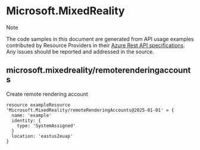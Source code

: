 # Microsoft.MixedReality
  
> [!NOTE]
> The code samples in this document are generated from API usage examples contributed by Resource Providers in their [Azure Rest API specifications](https://github.com/Azure/azure-rest-api-specs). Any issues should be reported and addressed in the source.


## microsoft.mixedreality/remoterenderingaccounts

Create remote rendering account
```bicep
resource exampleResource 'Microsoft.MixedReality/remoteRenderingAccounts@2025-01-01' = {
  name: 'example'
  identity: {
    type: 'SystemAssigned'
  }
  location: 'eastus2euap'
}
```
